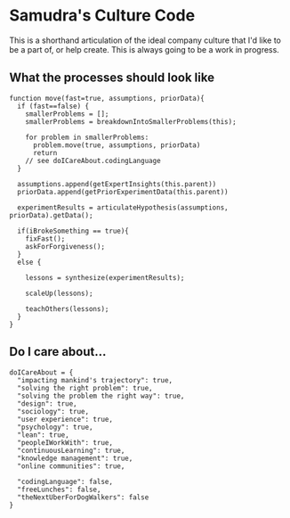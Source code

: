 # Samudra's Culture Code

This is a shorthand articulation of the ideal company culture that I'd like to be a part of, or help create. This is always going to be a work in progress.

## What the processes should look like

```
function move(fast=true, assumptions, priorData){
  if (fast==false) {
    smallerProblems = [];
    smallerProblems = breakdownIntoSmallerProblems(this);

    for problem in smallerProblems:
      problem.move(true, assumptions, priorData)
      return
    // see doICareAbout.codingLanguage  
  }
  
  assumptions.append(getExpertInsights(this.parent))
  priorData.append(getPriorExperimentData(this.parent))

  experimentResults = articulateHypothesis(assumptions, priorData).getData();

  if(iBrokeSomething == true){
    fixFast();
    askForForgiveness();
  }
  else {

    lessons = synthesize(experimentResults);

    scaleUp(lessons);

    teachOthers(lessons);
  }
}
```

## Do I care about...

```
doICareAbout = {
  "impacting mankind's trajectory": true,
  "solving the right problem": true,
  "solving the problem the right way": true,
  "design": true,
  "sociology": true,
  "user experience": true,
  "psychology": true,
  "lean": true,
  "peopleIWorkWith": true,
  "continuousLearning": true,
  "knowledge management": true,
  "online communities": true,

  "codingLanguage": false,
  "freeLunches": false,
  "theNextUberForDogWalkers": false
}
```
